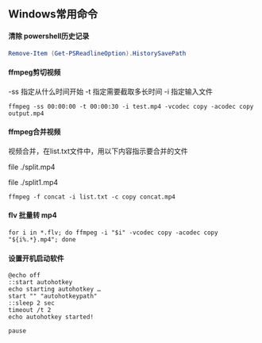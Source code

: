 ## Windows常用命令

#### 清除 powershell历史记录

```powershell
Remove-Item (Get-PSReadlineOption).HistorySavePath
```

#### ffmpeg剪切视频

-ss 指定从什么时间开始 -t 指定需要截取多长时间 -i 指定输入文件

```shell
ffmpeg -ss 00:00:00 -t 00:00:30 -i test.mp4 -vcodec copy -acodec copy output.mp4
```

#### ffmpeg合并视频

视频合并，在list.txt文件中，用以下内容指示要合并的文件

file ./split.mp4

file ./split1.mp4

```shell
ffmpeg -f concat -i list.txt -c copy concat.mp4
```

#### flv 批量转 mp4

```shell
for i in *.flv; do ffmpeg -i "$i" -vcodec copy -acodec copy "${i%.*}.mp4"; done
```

#### 设置开机启动软件

```batch
@echo off
::start autohotkey
echo starting autohotkey …
start "" "autohotkeypath"
::sleep 2 sec
timeout /t 2
echo autohotkey started!

pause
```
